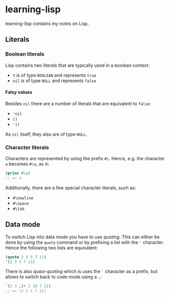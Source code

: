 # learning-lisp

learning-lisp contains my notes on Lisp.

## Literals

### Boolean literals

Lisp contains two literals that are typically used in a boolean context:

- `t` is of type `BOOLEAN` and represents `true`
- `nil` is of type `NULL` and represents `false`

#### Falsy values

Besides `nil` there are a number of literals that are equivalent to `false`:

- `'nil`
- `()`
- `'()`

As `nil` itself, they also are of type `NULL`.

### Character literals

Characters are represented by using the prefix `#\`. Hence, e.g. the character `a` becomes `#\a`, as in

```lisp
(princ #\a)
;; => a
```

Additionally, there are a few special character literals, such as:

- `#\newline`
- `#\space`
- `#\tab`

## Data mode

To switch Lisp into data mode you have to use *quoting*. This can either be done by using the `quote` command or by prefixing a list with the `'` character. Hence the following two lists are equivalent:

```lisp
(quote 2 3 5 7 11)
'(2 3 5 7 11)
```

There is also *quasi-quoting* which is uses the `` ` `` character as a prefix, but allows to switch back to code mode using a `,`:

```lisp
`(2 3 ,(+ 2 3) 7 11)
;; => (2 3 5 7 11)
```
